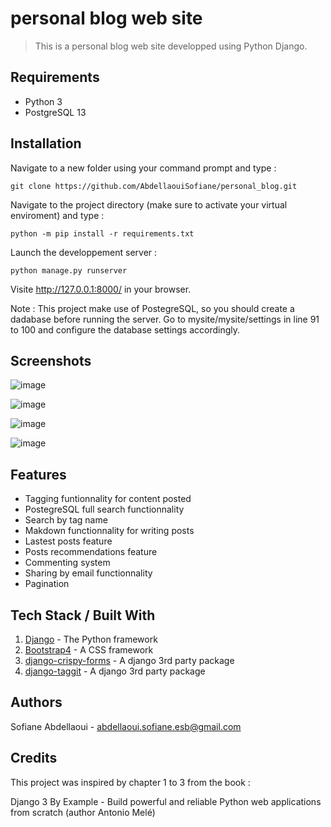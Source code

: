 # personal blog web site
> This is a personal blog web site developped using Python Django.

## Requirements
* Python 3
* PostgreSQL 13

## Installation

Navigate to a new folder using your command prompt and type :

`git clone https://github.com/AbdellaouiSofiane/personal_blog.git`

Navigate to the project directory (make sure to activate your virtual enviroment) and type :

`python -m pip install -r requirements.txt`

Launch the developpement server :

`python manage.py runserver`

Visite http://127.0.0.1:8000/ in your browser.

Note : This project make use of PostegreSQL, so you should create a dadabase before running the server. 
Go to mysite/mysite/settings in line 91 to 100 and configure the database settings accordingly.

## Screenshots

![image](https://user-images.githubusercontent.com/62038668/116013184-13281600-a62f-11eb-9bb7-17488649ba43.png) 

![image](https://user-images.githubusercontent.com/62038668/116013223-3fdc2d80-a62f-11eb-9a64-62cbf72de64f.png)

![image](https://user-images.githubusercontent.com/62038668/116013248-67cb9100-a62f-11eb-8441-477309cee521.png)

![image](https://user-images.githubusercontent.com/62038668/116013315-d7418080-a62f-11eb-837a-b407547b7b1b.png)

## Features

* Tagging funtionnality for content posted
* PostegreSQL full search functionnality
* Search by tag name
* Makdown functionnality for writing posts 
* Lastest posts feature
* Posts recommendations feature
* Commenting system
* Sharing by email functionnality
* Pagination

## Tech Stack / Built With

1. [Django](https://docs.djangoproject.com/en/3.1/) - The Python framework
2. [Bootstrap4](https://getbootstrap.com/) - A CSS framework
3. [django-crispy-forms](https://django-crispy-forms.readthedocs.io/en/latest/index.html) - A django 3rd party package
4. [django-taggit](https://django-crispy-forms.readthedocs.io/en/latest/index.html) - A django 3rd party package

## Authors

Sofiane Abdellaoui - abdellaoui.sofiane.esb@gmail.com

## Credits

This project was inspired by chapter 1 to 3 from the book :

Django 3 By Example - Build powerful and reliable Python web applications from scratch (author Antonio Melé)

